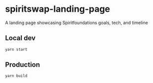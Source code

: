 # spiritswap-landing-page
A landing page showcasing Spiritfoundations goals, tech, and timeline


## Local dev

```bash
yarn start
```

## Production

```bash
yarn build
```
